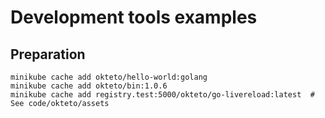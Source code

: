 # Development tools examples


## Preparation

```
minikube cache add okteto/hello-world:golang
minikube cache add okteto/bin:1.0.6
minikube cache add registry.test:5000/okteto/go-livereload:latest  # See code/okteto/assets
```



